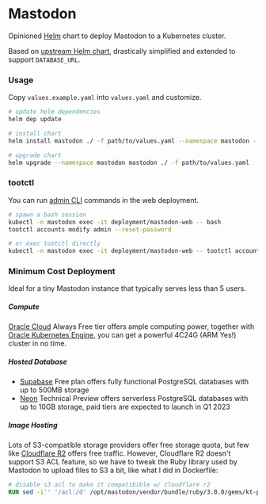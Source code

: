 # Mastodon

Opinioned [Helm](https://helm.sh/) chart to deploy Mastodon to a Kubernetes cluster.

Based on [upstream Helm chart](https://github.com/mastodon/mastodon/tree/628b3fa44916dba1bcb24af0a92b49edc4bf49ce/chart), drastically simplified and extended to support `DATABASE_URL`.


### Usage

Copy `values.example.yaml` into `values.yaml` and customize.

```bash
# update helm dependencies
helm dep update

# install chart
helm install mastodon ./ -f path/to/values.yaml --namespace mastodon --create-namespace

# upgrade chart
helm upgrade --namespace mastodon mastodon ./ -f path/to/values.yaml
```


### tootctl

You can run [admin CLI](https://docs.joinmastodon.org/admin/tootctl/) commands in the web deployment.

```bash
# spawn a bash session
kubectl -n mastodon exec -it deployment/mastodon-web -- bash
tootctl accounts modify admin --reset-password

# or exec tootctl directly
kubectl -n mastodon exec -it deployment/mastodon-web -- tootctl accounts modify admin --reset-password
```


### Minimum Cost Deployment

Ideal for a tiny Mastodon instance that typically serves less than 5 users.

##### Compute

[Oracle Cloud](https://www.oracle.com/ca-en/cloud/free/#always-free) Always Free tier offers ample computing power, together with [Oracle Kubernetes Engine](https://www.oracle.com/ca-en/cloud/cloud-native/container-engine-kubernetes/), you can get a powerful 4C24G (ARM Yes!) cluster in no time.

##### Hosted Database

- [Supabase](https://supabase.com/pricing) Free plan offers fully functional PostgreSQL databases with up to 500MB storage
- [Neon](https://neon.tech/docs/introduction/technical-preview-free-tier/) Technical Preview offers serverless PostgreSQL databases with up to 10GB storage, paid tiers are expected to launch in Q1 2023

##### Image Hosting

Lots of S3-compatible storage providers offer free storage quota, but few like [Cloudflare R2](https://developers.cloudflare.com/r2/platform/pricing/) offers free traffic. However, Cloudflare R2 doesn't support S3 ACL feature, so we have to tweak the Ruby library used by Mastodon to upload files to S3 a bit, like what I did in Dockerfile:

```Dockerfile
# disable s3 acl to make it compatibible w/ cloudflare r2
RUN sed -i'' '/acl:/d' /opt/mastodon/vendor/bundle/ruby/3.0.0/gems/kt-paperclip-7.1.1/lib/paperclip/storage/s3.rb
```
